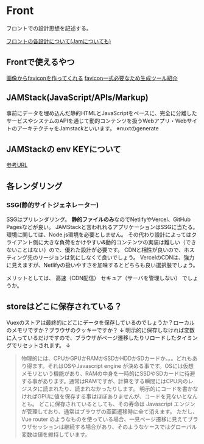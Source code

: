 # Front

フロントでの設計思想を記述する。

[フロントの各設計について(Jamについても)](https://qiita.com/ozaki25/items/4075d03278d1fb51cc37)

## Frontで使えるやつ

[画像からfaviconを作ってくれる](https://realfavicongenerator.net/)
[favicon一式必要なため生成ツール紹介](https://zenn.dev/toshihide2000/articles/a41031f1003cf2)

## JAMStack(JavaScript/APIs/Markup)

事前にデータを埋め込んだ静的HTMLとJavaScriptをベースに、完全に分離したサービスやシステムのAPIを通じて動的コンテンツを扱うWebアプリ・WebサイトのアーキテクチャをJamstackといいます。
※nuxtのgenerate

## JAMStackの env KEYについて

[参考URL](https://blog.microcms.io/nuxt-secure-api-key/)

## 各レンダリング


### SSG(静的サイトジェネレーター)

SSGはプリレンダリング。
**静的ファイルのみ**なのでNetlifyやVercel、GitHub Pagesなどが良い。
JAMStackと言われれるアプリケーションはSSGに当たる。
環境に関しては、Node.js環境を必要としません。
その代わり設計によってはクライアント側に大きな負荷をかけやすい&動的コンテンツの実装は難しい（できないことはない）ので、優れた設計が必要です。
CDNと相性が良いので、ホスティング先のリージョンは気にしなくて良いでしょう。
VercelのCDNは、強力に見えますが、Netlifyの扱いやすさを加味するとどちらも良い選択肢でしょう。

メリットとしては、
高速（CDN配信）
セキュア（サーバを管理しない）
でしょうか。

## storeはどこに保存されている？

Vuexのストアは最終的にどこにデータを保存しているのでしょうか？ローカルのメモリですか？ブラウザのクッキーですか？
↓
明示的に保存しなければ変数に入っているだけですので、ブラウザがページ遷移したりリロードしたタイミングでリセットされます。
↓
>物理的には、CPUかGPUかRAMかSSDかHDDかSDカードか。。。どれもあり得ます。それはOSやJavascript engine が決める事です。OSには仮想メモリという機能があり、RAMの中身を一時的にSSDやSDカードに待避する事があります。通常はRAMですが、計算をする瞬間にはCPU内のレジスタに読まれたり、読まれなかったりします。
>明示的にコードを書かなければGPUに値を保存する事はほぼありませんが、コードを見ないとなんとも。
>どこに保存されているとしても、その寿命は Javascript エンジンが管理しており、通常はブラウザの画面遷移時に全て消えます。
>ただし、Vue router のようなものを使っている場合、一見ページ遷移に見えてブラウザセッションは継続する場合があり、そのようなケースではグローバル変数は値を維持しています。
